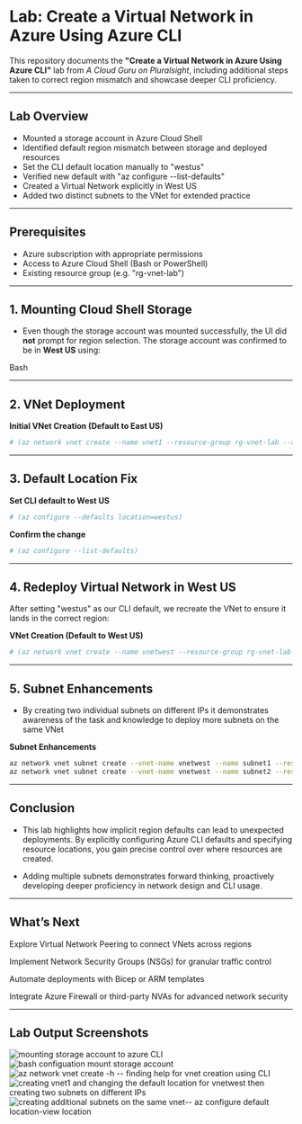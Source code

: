 #  Lab: Create a Virtual Network in Azure Using Azure CLI

This repository documents the **"Create a Virtual Network in Azure Using Azure CLI"** lab from *A Cloud Guru on Pluralsight*, including additional steps taken to correct region mismatch and showcase deeper CLI proficiency.

---

## Lab Overview

- Mounted a storage account in Azure Cloud Shell
- Identified default region mismatch between storage and deployed resources
- Set the CLI default location manually to "westus"
- Verified new default with "az configure --list-defaults"
- Created a Virtual Network explicitly in West US
- Added two distinct subnets to the VNet for extended practice

---

## Prerequisites

- Azure subscription with appropriate permissions
- Access to Azure Cloud Shell (Bash or PowerShell)
- Existing resource group (e.g. "rg-vnet-lab")   

---

## 1. Mounting Cloud Shell Storage

- Even though the storage account was mounted successfully, the UI did **not** prompt for region selection. The storage account was confirmed to be in **West US** using:

Bash

---

## 2. VNet Deployment

**Initial VNet Creation (Default to East US)**  

```bash
# (az network vnet create --name vnet1 --resource-group rg-vnet-lab --address-prefixes 10.1.0.0/16)
```

---

## 3. Default Location Fix

**Set CLI default to West US**

```bash
# (az configure --defaults location=westus)
```

**Confirm the change**

```bash
# (az configure --list-defaults)
```

---

## 4. Redeploy Virtual Network in West US

After setting "westus" as our CLI default, we recreate the VNet to ensure it lands in the correct region:

**VNet Creation (Default to West US)**

```bash
# (az network vnet create --name vnetwest --resource-group rg-vnet-lab --address-prefixes 10.1.0.0/16)
```

---

## 5. Subnet Enhancements

- By creating two individual subnets on different IPs it demonstrates awareness of the task and knowledge to deploy more subnets on the same VNet

**Subnet Enhancements**

```bash
az network vnet subnet create --vnet-name vnetwest --name subnet1 --resource-group rg-vnet-lab --address-prefixes 10.1.1.0/24
az network vnet subnet create --vnet-name vnetwest --name subnet2 --resource-group rg-vnet-lab --address-prefixes 10.1.2.0/24
```

---

## Conclusion

- This lab highlights how implicit region defaults can lead to unexpected deployments. By explicitly configuring Azure CLI defaults and specifying resource locations, you gain precise control over where resources are created. 
  
- Adding multiple subnets demonstrates forward thinking, proactively developing deeper proficiency in network design and CLI usage.

---
 
## What’s Next

Explore Virtual Network Peering to connect VNets across regions

Implement Network Security Groups (NSGs) for granular traffic control

Automate deployments with Bicep or ARM templates

Integrate Azure Firewall or third-party NVAs for advanced network security

---

## Lab Output Screenshots

![mounting storage account to azure CLI](https://github.com/user-attachments/assets/57322b34-3520-4762-bd2f-9f7167699ead)
![bash configuation mount storage account](https://github.com/user-attachments/assets/255c1cf5-f3b4-4477-be23-dfe76343e62d)
![az network vnet create -h -- finding help for vnet creation using CLI](https://github.com/user-attachments/assets/ba67a70c-dbf5-445c-806e-d403ec4ffca4)
![creating vnet1 and changing the default location for vnetwest then creating two subnets on different IPs](https://github.com/user-attachments/assets/143e0c3e-ff6d-4057-8fdf-d75806fadbe0)
![creating additional subnets on the same vnet-- az configure default location-view location](https://github.com/user-attachments/assets/5d74b070-5274-49d4-8e12-f97701545f3f)
